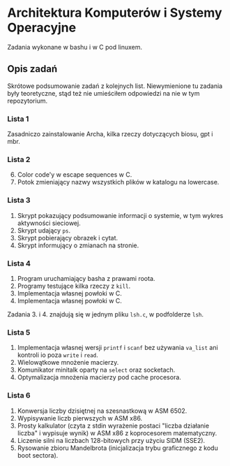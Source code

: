 # Architektura Komputerów i Systemy Operacyjne

Zadania wykonane w bashu i w C pod linuxem.

## Opis zadań

Skrótowe podsumowanie zadań z kolejnych list. Niewymienione tu zadania były teoretyczne, stąd też nie umieściłem odpowiedzi na nie w tym repozytorium.

### Lista 1

Zasadniczo zainstalowanie Archa, kilka rzeczy dotyczących biosu, gpt i mbr.

### Lista 2

6. Color code'y w escape sequences w C.
7. Potok zmieniający nazwy wszystkich plików w katalogu na lowercase.

### Lista 3

1. Skrypt pokazujący podsumowanie informacji o systemie, w tym wykres aktywności sieciowej.
2. Skrypt udający `ps`.
3. Skrypt pobierający obrazek i cytat.
4. Skrypt informujący o zmianach na stronie.

### Lista 4

1. Program uruchamiający basha z prawami roota.
2. Programy testujące kilka rzeczy z `kill`.
3. Implementacja własnej powłoki w C.
4. Implementacja własnej powłoki w C.

Zadania 3. i 4. znajdują się w jednym pliku `lsh.c`, w podfolderze `lsh`.

### Lista 5

1. Implementacja własnej wersji `printf` i `scanf` bez używania `va_list` ani kontroli io poza `write` i `read`.
2. Wielowątkowe mnożenie macierzy.
3. Komunikator minitalk oparty na `select` oraz socketach.
4. Optymalizacja mnożenia macierzy pod cache procesora.

### Lista 6

1. Konwersja liczby dzisiętnej na szesnastkową w ASM 6502.
2. Wypisywanie liczb pierwszych w ASM x86.
3. Prosty kalkulator (czyta z stdin wyrażenie postaci "liczba działanie liczba" i wypisuje wynik) w ASM x86 z koprocesorem matematyczny.
4. Liczenie silni na liczbach 128-bitowych przy użyciu SIDM (SSE2).
5. Rysowanie zbioru Mandelbrota (inicjalizacja trybu graficznego z kodu boot sectora).
